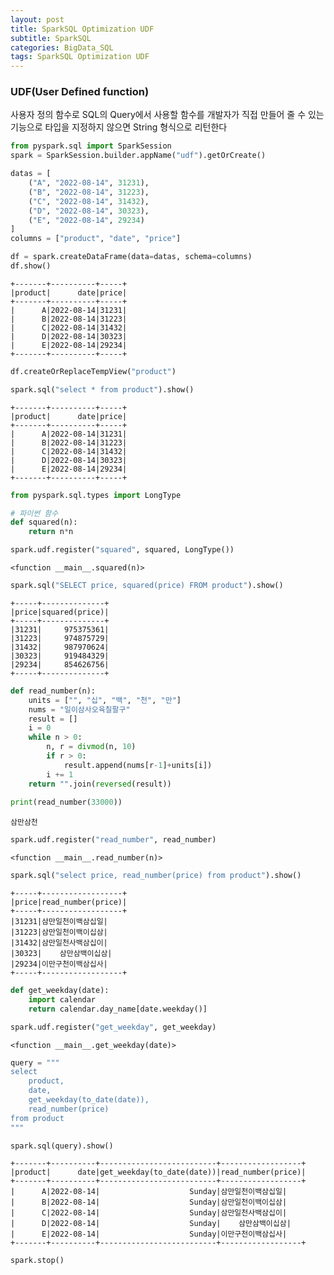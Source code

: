 ```yaml
---
layout: post
title: SparkSQL Optimization UDF
subtitle: SparkSQL
categories: BigData_SQL
tags: SparkSQL Optimization UDF
---
```


### UDF(User Defined function)

사용자 정의 함수로 SQL의 Query에서 사용할 함수를 개발자가 직접 만들어 줄 수 있는 기능으로 타입을 지정하지 않으면 String 형식으로 리턴한다

```python
from pyspark.sql import SparkSession
spark = SparkSession.builder.appName("udf").getOrCreate()
```


```python
datas = [
    ("A", "2022-08-14", 31231),
    ("B", "2022-08-14", 31223),
    ("C", "2022-08-14", 31432),
    ("D", "2022-08-14", 30323),
    ("E", "2022-08-14", 29234)
]
columns = ["product", "date", "price"]
```


```python
df = spark.createDataFrame(data=datas, schema=columns)
df.show()
```

    +-------+----------+-----+
    |product|      date|price|
    +-------+----------+-----+
    |      A|2022-08-14|31231|
    |      B|2022-08-14|31223|
    |      C|2022-08-14|31432|
    |      D|2022-08-14|30323|
    |      E|2022-08-14|29234|
    +-------+----------+-----+
    
    


```python
df.createOrReplaceTempView("product")
```


```python
spark.sql("select * from product").show()
```

    +-------+----------+-----+
    |product|      date|price|
    +-------+----------+-----+
    |      A|2022-08-14|31231|
    |      B|2022-08-14|31223|
    |      C|2022-08-14|31432|
    |      D|2022-08-14|30323|
    |      E|2022-08-14|29234|
    +-------+----------+-----+
    

```python
from pyspark.sql.types import LongType

# 파이썬 함수
def squared(n):
    return n*n

spark.udf.register("squared", squared, LongType())
```




    <function __main__.squared(n)>




```python
spark.sql("SELECT price, squared(price) FROM product").show()
```

    +-----+--------------+
    |price|squared(price)|
    +-----+--------------+
    |31231|     975375361|
    |31223|     974875729|
    |31432|     987970624|
    |30323|     919484329|
    |29234|     854626756|
    +-----+--------------+
    
    


```python
def read_number(n):
    units = ["", "십", "백", "천", "만"]
    nums = "일이삼사오육칠팔구"
    result = []
    i = 0
    while n > 0:
        n, r = divmod(n, 10)
        if r > 0:
            result.append(nums[r-1]+units[i])
        i += 1
    return "".join(reversed(result))
    
print(read_number(33000))
```

    삼만삼천
    


```python
spark.udf.register("read_number", read_number)
```




    <function __main__.read_number(n)>




```python
spark.sql("select price, read_number(price) from product").show()
```

    +-----+------------------+
    |price|read_number(price)|
    +-----+------------------+
    |31231|삼만일천이백삼십일|
    |31223|삼만일천이백이십삼|
    |31432|삼만일천사백삼십이|
    |30323|    삼만삼백이십삼|
    |29234|이만구천이백삼십사|
    +-----+------------------+
    
    


```python
def get_weekday(date):
    import calendar
    return calendar.day_name[date.weekday()]

spark.udf.register("get_weekday", get_weekday)
```




    <function __main__.get_weekday(date)>




```python
query = """
select
    product,
    date,
    get_weekday(to_date(date)),
    read_number(price)
from product
"""

spark.sql(query).show()
```

    +-------+----------+--------------------------+------------------+
    |product|      date|get_weekday(to_date(date))|read_number(price)|
    +-------+----------+--------------------------+------------------+
    |      A|2022-08-14|                    Sunday|삼만일천이백삼십일|
    |      B|2022-08-14|                    Sunday|삼만일천이백이십삼|
    |      C|2022-08-14|                    Sunday|삼만일천사백삼십이|
    |      D|2022-08-14|                    Sunday|    삼만삼백이십삼|
    |      E|2022-08-14|                    Sunday|이만구천이백삼십사|
    +-------+----------+--------------------------+------------------+
    
    


```python
spark.stop()
```


```python

```
